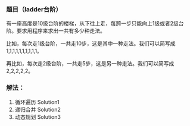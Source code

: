### 題目（ladder台阶）  
有一座高度是10级台阶的楼梯，从下往上走，每跨一步只能向上1级或者2级台阶。要求用程序来求出一共有多少种走法。     

比如，每次走1级台阶，一共走10步，这是其中一种走法。我们可以简写成 1,1,1,1,1,1,1,1,1,1。

再比如，每次走2级台阶，一共走5步，这是另一种走法。我们可以简写成 2,2,2,2,2。


### 解法：     
1. 循环遍历 Solution1
2. 递归合并 Solution2
3. 动态规划 Solution3


